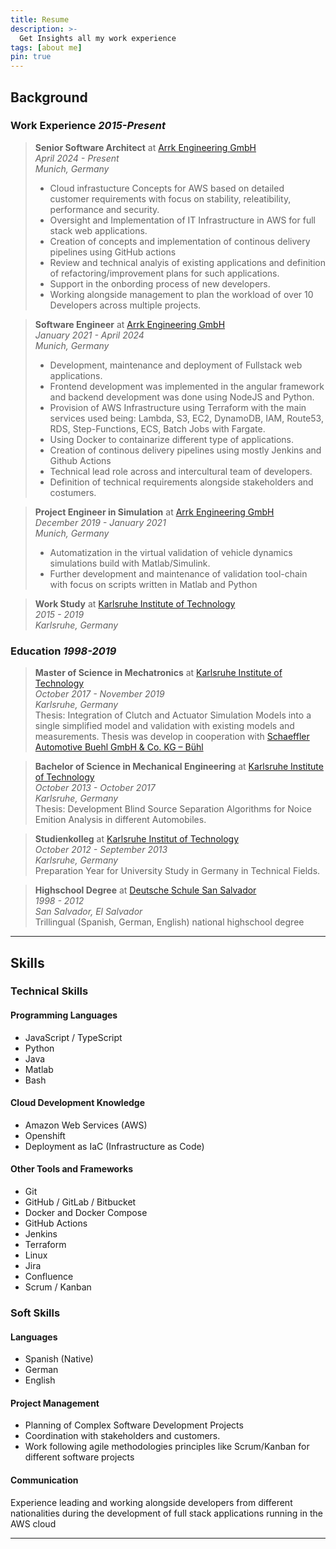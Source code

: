 ```yaml
---
title: Resume
description: >-
  Get Insights all my work experience
tags: [about me]
pin: true
---
```


## Background

### Work Experience _2015-Present_

> **Senior Software Architect** at [Arrk Engineering GmbH](https://engineering.arrk.com/)\
> _April 2024 - Present_\
> _Munich, Germany_
> - Cloud infrastucture Concepts for AWS based on detailed customer requirements with focus on
> stability, releatibility, performance and security.
> - Oversight and Implementation of IT Infrastructure in AWS for full stack web applications.
> - Creation of concepts and implementation of continous delivery pipelines
> using GitHub actions
> - Review and technical analyis of existing applications and definition of refactoring/improvement
> plans for such applications.
> - Support in the onbording process of new developers.
> - Working alongside management to plan the workload of over 10 Developers
> across multiple projects.


> **Software Engineer** at [Arrk Engineering GmbH](https://engineering.arrk.com/)\
> _January 2021 - April 2024_\
> _Munich, Germany_
> - Development, maintenance and deployment of Fullstack web applications.
> - Frontend development was implemented in the angular framework and backend
> development was done using NodeJS and Python.
> - Provision of AWS Infrastructure using Terraform with the main services used being:
> Lambda, S3, EC2, DynamoDB, IAM, Route53, RDS, Step-Functions, ECS, Batch Jobs with Fargate.
> - Using Docker to containarize different type of applications.
> - Creation of continous delivery pipelines using mostly Jenkins and Github Actions
> - Technical lead role across and intercultural team of developers.
> - Definition of technical requirements alongside stakeholders and costumers.

> **Project Engineer in Simulation** at [Arrk Engineering GmbH](https://engineering.arrk.com/)\
> _December 2019 - January 2021_\
> _Munich, Germany_
> - Automatization in the virtual validation of vehicle dynamics simulations
> build with Matlab/Simulink.
> - Further development and maintenance of validation tool-chain
> with focus on scripts written in Matlab and Python

> **Work Study** at [Karlsruhe Institute of Technology](https://www.kit.edu/index.php)\
> _2015 - 2019_\
> _Karlsruhe, Germany_

### Education _1998-2019_

> **Master of Science in Mechatronics** at [Karlsruhe Institute of Technology](https://www.kit.edu/index.php)\
> _October 2017 - November 2019_\
> _Karlsruhe, Germany_\
> Thesis: Integration of Clutch and Actuator Simulation Models
> into a single simplified model and validation with existing models and measurements.
> Thesis was develop in cooperation with [Schaeffler Automotive Buehl GmbH & Co. KG – Bühl](https://www.schaeffler.de/de/meta/weltweit/standorte_weltweit/standorte_weltweit_detail/?companyids=89)

> **Bachelor of Science in Mechanical Engineering** at [Karlsruhe Institute of Technology](https://www.kit.edu/index.php)\
> _October 2013 - October 2017_\
> _Karlsruhe, Germany_\
> Thesis: Development Blind Source Separation Algorithms for
> Noice Emition Analysis in different Automobiles.

> **Studienkolleg** at [Karlsruhe Institut of Technology](https://www.kit.edu/index.php)\
> _October 2012 - September 2013_\
> _Karlsruhe, Germany_\
> Preparation Year for University Study in Germany in Technical Fields.

> **Highschool Degree** at [Deutsche Schule San Salvador](https://ds.edu.sv/de/)\
> _1998 - 2012_\
> _San Salvador, El Salvador_\
> Trillingual (Spanish, German, English) national highschool degree

-------

## Skills

### Technical Skills

#### Programming Languages

- JavaScript / TypeScript
- Python
- Java
- Matlab
- Bash

#### Cloud Development Knowledge

- Amazon Web Services (AWS)
- Openshift
- Deployment as IaC (Infrastructure as Code)

#### Other Tools and Frameworks

- Git
- GitHub / GitLab / Bitbucket
- Docker and Docker Compose
- GitHub Actions
- Jenkins
- Terraform
- Linux
- Jira
- Confluence
- Scrum / Kanban

### Soft Skills

#### Languages

- Spanish (Native)
- German
- English

#### Project Management

- Planning of Complex Software Development Projects
- Coordination with stakeholders and customers.
- Work following agile methodologies principles like Scrum/Kanban for different
software projects

#### Communication

Experience leading and working alongside developers from different nationalities
during the development of full stack applications running in the AWS cloud

-------
